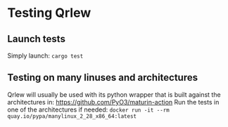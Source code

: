 # Testing Qrlew

## Launch tests

Simply launch:
`cargo test`

## Testing on many linuses and architectures

Qrlew will usually be used with its python wrapper that is built against the architectures in: https://github.com/PyO3/maturin-action
Run the tests in one of the architectures if needed:
`docker run -it --rm quay.io/pypa/manylinux_2_28_x86_64:latest`

